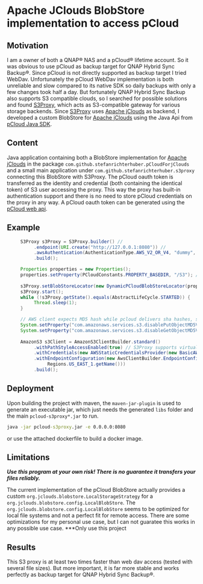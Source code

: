 # Apache JClouds BlobStore implementation to access pCloud

## Motivation

I am a owner of both a QNAP® NAS and a pCloud® lifetime account. So it was obvious to use pCloud as backup target for QNAP Hybrid Sync Backup®.
Since pCloud is not directly supported as backup target I tried WebDav. 
Unfortunately the pCloud WebDav implementation is both unreliable and slow compared to its native SDK so daily backups with only a few changes took half a day. 
But fortunately QNAP Hybrid Sync Backup also supports S3 compatible clouds, so I searched for possible solutions and found [S3Proxy](https://github.com/gaul/s3proxy), which acts as S3-compatible gateway for various storage backends.
Since [S3Proxy](https://github.com/gaul/s3proxy) uses [Apache jClouds](https://jclouds.apache.org/) as backend, I developed a custom BlobStore for [Apache jClouds](https://jclouds.apache.org/) using the Java Api from [pCloud Java SDK](https://github.com/pCloud/pcloud-sdk-java).

## Content 
Java application containing both a BlobStore implementation for [Apache jClouds](https://jclouds.apache.org/) in the package `com.github.stefanrichterhuber.pCloudForjClouds` and a small main application under `com.github.stefanrichterhuber.s3proxy` connecting this BlobStore with S3Proxy.
The pCloud oauth token is transferred  as the identity and credential (both containing the identical token) of S3 user accessing the proxy. This way the proxy has built-in authentication support and there is no need to store pCloud credentials on the proxy in any way.
A pCloud oauth token can be generated using the [pCloud web api](https://docs.pcloud.com/methods/oauth_2.0/authorize.html).

## Example 

```java
     S3Proxy s3Proxy = S3Proxy.builder() //
          .endpoint(URI.create("http://127.0.0.1:8080")) //
          .awsAuthentication(AuthenticationType.AWS_V2_OR_V4, "dummy", "dummy") // Authentication here is ignored
          .build();

     Properties properties = new Properties();
     properties.setProperty(PCloudConstants.PROPERTY_BASEDIR, "/S3"); // Base directory within the pCloud account containing all containers. Should exist
		
     s3Proxy.setBlobStoreLocator(new DynamicPCloudBlobStoreLocator(properties)); // Enables dynamic authentication of pCloud
     s3Proxy.start();
     while (!s3Proxy.getState().equals(AbstractLifeCycle.STARTED)) {
          Thread.sleep(1);
     }

     // AWS client expects MD5 hash while pcloud delivers sha hashes, so disable MD5 validation
     System.setProperty("com.amazonaws.services.s3.disablePutObjectMD5Validation", "true");
     System.setProperty("com.amazonaws.services.s3.disableGetObjectMD5Validation", "true");
 
     AmazonS3 s3Client = AmazonS3ClientBuilder.standard()
          .withPathStyleAccessEnabled(true) // S3Proxy supports virtual host style, but its far easier to simply use path style access
          .withCredentials(new AWSStaticCredentialsProvider(new BasicAWSCredentials([pcloudToken], [pcloudToken]))) // Add pcloud token 
          .withEndpointConfiguration(new AwsClientBuilder.EndpointConfiguration("http://127.0.0.1:8080", // URL of the S3 Proxy
               Regions.US_EAST_1.getName()))
          .build();
 ```

## Deployment
Upon building the project with maven, the `maven-jar-plugin` is used to generate an executable jar, which just needs the generated `libs` folder and the main `pcloud-s3proxy*.jar` to run.

```cmd
java -jar pcloud-s3proxy.jar -e 0.0.0.0:8080
```

or use the attached dockerfile to build a docker image.

## Limitations
***Use this program at your own risk! There is no guarantee it transfers your files reliably.***

The current implementation of the pCloud BlobStore actually provides a custom `org.jclouds.blobstore.LocalStorageStrategy` for a `org.jclouds.blobstore.config.LocalBlobStore`. The `org.jclouds.blobstore.config.LocalBlobStore` seems to be optimized for local file systems and not a perfect fit for remote access. There are some optimizations for my personal use case, but I can not guaratee this works in any possible use case. ***Only use this project 

## Results
This S3 proxy is at least two times faster than web dav access (tested with several file sizes). But more important, it is far more stable and works perfectly as backup target for QNAP Hybrid Sync Backup®.
